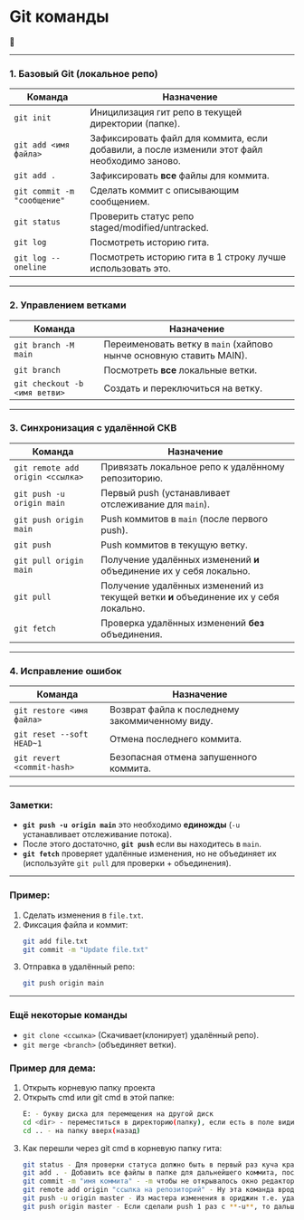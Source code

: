 # Git команды
🙂

---

### **1. Базовый Git (локальное репо)**
| Команда | Назначение |
|---------|---------|
| `git init` | Иницилизация гит репо в текущей директории (папке). |
| `git add <имя файла>` | Зафиксировать файл для коммита, если добавили, а после изменили этот файл необходимо заново. |
| `git add .` | Зафиксировать **все** файлы для коммита. |
| `git commit -m "сообщение"` | Сделать коммит с описывающим сообщением. |
| `git status` | Проверить статус репо staged/modified/untracked. |
| `git log` | Посмотреть историю гита. |
| `git log --oneline` | Посмотреть историю гита в 1 строку лучше использовать это. |

---

### **2. Управлением ветками**
| Команда | Назначение |
|---------|---------|
| `git branch -M main` | Переименовать ветку в `main` (хайпово нынче основную ставить MAIN). |
| `git branch` | Посмотреть **все** локальные ветки. |
| `git checkout -b <имя ветви>` | Создать и переключиться на ветку. |

---

### **3. Синхронизация с удалённой СКВ**
| Команда | Назначение |
|---------|---------|
| `git remote add origin <ссылка>` | Привязать локальное репо к удалённому репозиторию. |
| `git push -u origin main` | Первый push (устанавливает отслеживание для `main`). |
| `git push origin main` | Push коммитов в `main` (после первого push). |
| `git push` | Push коммитов в текущую ветку. |
| `git pull origin main` | Получение удалённых изменений **и** объединение их у себя локально. |
| `git pull` | Получение удалённых изменений из текущей ветки **и** объединение их у себя локально. |
| `git fetch` | Проверка удалённых изменений **без** объединения. |

---

### **4. Исправление ошибок**
| Команда | Назначение |
|---------|---------|
| `git restore <имя файла>` | Возврат файла к последнему закоммиченному виду. |
| `git reset --soft HEAD~1` | Отмена последнего коммита. |
| `git revert <commit-hash>` | Безопасная отмена запушенного коммита. |

---

### **Заметки:**
- **`git push -u origin main`** это необходимо **единожды** (`-u` устанавливает отслеживание потока).  
- После этого достаточно, **`git push`** если вы находитесь в `main`.  
- **`git fetch`** проверяет удалённые изменения, но не объединяет их (используйте `git pull` для проверки + объединения).  

---

### **Пример:**
1. Сделать изменения в `file.txt`.
2. Фиксация файла и коммит:
   ```bash
   git add file.txt
   git commit -m "Update file.txt"
   ```
3. Отправка в удалённый репо:
   ```bash
   git push origin main
   ```

---

### **Ещё некоторые команды**
- `git clone <ссылка>` (Скачивает(клонирует) удалённый репо).  
- `git merge <branch>` (объединяет ветки).

### **Пример для дема:**
1. Открыть корневую папку проекта
2. Открыть cmd или git cmd в этой папке:
   ```bash
   E: - букву диска для перемещения на другой диск
   cd <dir> - переместиться в директорию(папку), если есть в поле видимости
   cd .. - на папку вверх(назад)
   ```
3. Как перешли через git cmd в корневую папку гита:
   ```bash
   git status - Для проверки статуса должно быть в первый раз куча красных файлов
   git add . - Добавить все файлы в папке для дальнейшего коммита, после этого в git status все файлы станут зелёными
   git commit -m "имя коммита" - -m чтобы не открывалось окно редактора или не писать в vim
   git remote add origin "ссылка на репозиторий" - Ну эта команда вроде была прям в самом гите или в подсказке от Махно
   git push -u origin master - Из мастера изменения в ориджин т.е. удалённую ветку
   git push origin master - Если сделали push 1 раз с **-u**, то дальше так
   ```

